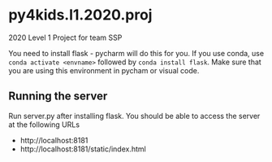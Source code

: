 # py4kids.l1.2020.proj
2020 Level 1 Project for team SSP

You need to install flask - pycharm will do this for you. If you use conda, use 
```conda activate <envname>``` followed by ```conda install flask```. 
Make sure that you are using this environment in pycham or visual code. 


## Running the server 
Run server.py after installing flask. You should be able to access the server at the following 
URLs

* http://localhost:8181 
* http://localhost:8181/static/index.html 
